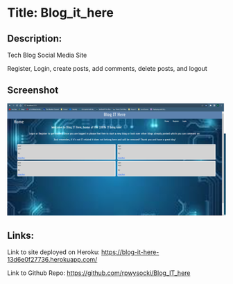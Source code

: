 # Title: Blog_it_here
## Description: 
Tech Blog Social Media Site

Register, Login, create posts, add comments, delete posts, and logout
## Screenshot
![Alt text](image.png)

## Links:
Link to site deployed on Heroku: https://blog-it-here-13d6e0f27736.herokuapp.com/

Link to Github Repo: https://github.com/rpwysocki/Blog_IT_here